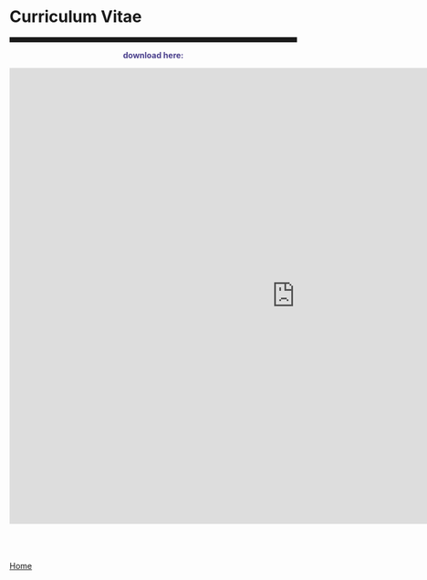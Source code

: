 <body>
		
<div class="container">
<div class="blurb">
<h1>Curriculum Vitae</h1>

<hr style="height:9px;color:#84949B">
<p style="text-align:center;font-size:100%"><b><font color="darkslateblue">download here:</font></b><br></p>

<embed src="https://kellyjwallace.github.io/images/Kelly_Wallace_curriculum_vita_2020.pdf" width="1000px" height="800px" />


	

<br><br>	
<a href="../">Home</a>
